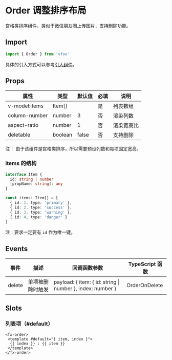 # Order 调整排序布局

宫格类排序组件，类似于微信朋友圈上传图片，支持删除功能。

## Import

```JavaScript
import { Order } from 'vfox'
```

具体的引入方式可以参考[引入组件](../guide/import.md)。

## Props

| 属性          | 类型    | 默认值 | 必填 | 说明       |
| ------------- | ------- | ------ | ---- | ---------- |
| v-model:items | Item[]  |        | 是   | 列表数组   |
| column-number | number  | 3      | 否   | 渲染列数   |
| aspect-ratio  | number  | 1      | 否   | 渲染宽高比 |
| deletable     | boolean | false  | 否   | 支持删除   |

注： 由于该组件是宫格类排序，所以需要预设列数和每项固定宽高。

### items 的结构

```TypeScript
interface Item {
  id: string | number
  [propName: string]: any
}

const items: Item[] = [
  { id: 1, type: 'primary' },
  { id: 2, type: 'success' },
  { id: 3, type: 'warning' },
  { id: 4, type: 'danger' }
]
```

注：要求一定要有 `id` 作为唯一键。

## Events

| 事件   | 描述             | 回调函数参数                                               | TypeScript 函数 |
| ------ | ---------------- | ---------------------------------------------------------- | --------------- |
| delete | 单项被删除时触发 | payload: { item: { id: string \| number }, index: number } | OrderOnDelete   |

## Slots

### 列表项（#default）

```Vue
<fx-order>
 <template #default="{ item, index }">
  {{ index }} : {{ item }}
 </template>
</fx-order>
```
